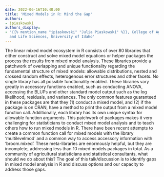 ```yaml
---
date: 2022-06-16T10:40:00
title: 'Mixed Models in R: Mind the Gap'
authors:
- jpiaskowski
authors_display:
- '{{% mention_name "jpiaskowski" "Julia Piaskowski" %}}, College of Agricultural
  and Life Sciences, University of Idaho'
---
```

The linear mixed model ecosystem in R consists of over 80 libraries that either construct and solve mixed model equations or helper packages the process the results from mixed model analysis. These libraries provide a patchwork of overlapping and unique functionality regarding the fundamental structure of mixed models: allowable distributions, nested and crossed random effects, heterogenous error structures and other facets. No single library has all possible functionality enabled. These libraries vary greatly in accessory functions enabled, such as conducting ANOVA, accessing the BLUPs and other standard model output such as the log likelihood, residuals, and variances. The only common features guaranteed in these packages are that they (1) conduct a mixed model, and (2) if the package is on CRAN, have a method to print the output from a mixed model function call. Additionally, each library has its own unique syntax for allowable function arguments. This patchwork of packages makes it very challenging for statisticians to conduct mixed model analysis and to teach others how to run mixed models in R. There have been recent attempts to create a common function call for mixed models with the library ‘multilevelmod’ and a common way to access accessory information with ‘broom.mixed’. These meta-libraries are enormously helpful, but they are incomplete, addressing less than 10 mixed models packages in total. As a community of agricultural statisticians and statistical consultants, what should we do about this? The goal of this talk/discussion is to identify gaps in mixed model analysis in R and discuss options and our capacity to address those gaps.

